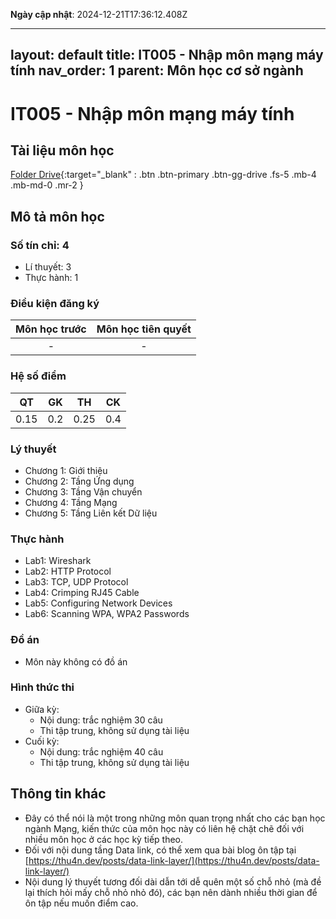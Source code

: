 **Ngày cập nhật**: 2024-12-21T17:36:12.408Z

---
layout: default
title: IT005 - Nhập môn mạng máy tính
nav_order: 1
parent: Môn học cơ sở ngành
---

# IT005 - Nhập môn mạng máy tính

## Tài liệu môn học

[Folder Drive](https://drive.google.com/drive/folders/15npxooeDWdVEpDeeGuqFoz957aFsEZ7V?usp=drive_link){:target="_blank" : .btn .btn-primary .btn-gg-drive .fs-5 .mb-4 .mb-md-0 .mr-2 }

## Mô tả môn học

### Số tín chỉ: 4
- Lí thuyết: 3
- Thực hành: 1

### Điều kiện đăng ký

| Môn học trước| Môn học tiên quyết  |
|------|-----|
| <center> - </center>| <center>-</center>|

### Hệ số điểm

| QT   | GK  | TH  | CK  |
|------|-----|-----|-----|
| <center>0.15</center>| <center>0.2</center>| <center>0.25</center> | <center>0.4</center> |

### Lý thuyết

- Chương 1: Giới thiệu
- Chương 2: Tầng Ứng dụng
- Chương 3: Tầng Vận chuyển
- Chương 4: Tầng Mạng
- Chương 5: Tầng Liên kết Dữ liệu

### Thực hành

- Lab1: Wireshark
- Lab2: HTTP Protocol
- Lab3: TCP, UDP Protocol
- Lab4: Crimping RJ45 Cable
- Lab5: Configuring Network Devices
- Lab6: Scanning WPA, WPA2 Passwords

### Đồ án

- Môn này không có đồ án

### Hình thức thi

- Giữa kỳ: 
    - Nội dung: trắc nghiệm 30 câu
    - Thi tập trung, không sử dụng tài liệu
- Cuối kỳ:
    - Nội dung: trắc nghiệm 40 câu
    - Thi tập trung, không sử dụng tài liệu
    
## Thông tin khác

- Đây có thể nói là một trong những môn quan trọng nhất cho các bạn học ngành Mạng, kiến thức của môn học này có liên hệ chặt chẽ đối với nhiều môn học ở các học kỳ tiếp theo.
- Đối với nội dung tầng Data link, có thể xem qua bài blog ôn tập tại [https://thu4n.dev/posts/data-link-layer/](https://thu4n.dev/posts/data-link-layer/)
- Nội dung lý thuyết tương đối dài dẫn tới dễ quên một số chỗ nhỏ (mà đề lại thích hỏi mấy chỗ nhỏ nhỏ đó), các bạn nên dành nhiều thời gian để ôn tập nếu muốn điểm cao.
